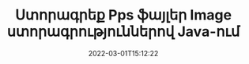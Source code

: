 ---
############################# Static ############################
layout: "auto-gen-signature"
date: 2022-03-01T15:12:22
draft: false
operation: Sign
signaturetype: Image
fileformat: Pps
productName: Java
lang: hy
productCode: java
otherformats: pdf doc docx docm dot dotm dotx odt ott rtf xls xlsx xlsm xlsb csv ods ots xltx xltm ppt pptx pps ppsx odp otp potx potm pptm ppsm png jpg bmp gif tiff svg webp wmf
breadcrumb: Put Image signature on Pps for Java

############################# Head ############################
head_title: "Image ստորագրությունների ավելացում Pps ֆայլին Java-ով"
head_description: "Տեղադրեք Image ստորագրությունը Pps ֆայլի վրա Java-ի համար՝ օգտագործելով մի քանի տող կոդ: Օգտագործեք GroupDocs Document Signature API-ը՝ տասնյակ ֆայլերի ձևաչափեր ստորագրելու համար:"

############################# Header ############################
title: "Ստորագրեք Pps ֆայլեր Image ստորագրություններով Java-ում"
description: "Ինչպես ավելացնել Image ստորագրությունը Java կոդով մի քանի տողով"
bg_image: "https://cms.admin.containerize.com/templates/aspose/App_Themes/V3/images/bg/header1.png"
bg_overlay: false
button:
    enable: true

############################# SubMenu ############################
submenu:
    enable: true

    left:
        img_alt: "GroupDocs.Signature for Java"
        image: "https://cms.admin.containerize.com/templates/groupdocs/images/product-logos/90x90-noborder/groupdocs-signature-java.png"
        product: "GroupDocs.Signature"
        platform: "Java"



############################# About ############################
about:
    enable: true
    title: "GroupDocs.Signature for Java Image signatures API-ի մասին"
    content: |
        [GroupDocs.Signature for Java](https://products.groupdocs.com/signature/java/) հայտնի API է թվային փաստաթղթերի էլեկտրոնային ստորագրման համար: Ստորագրություններ, ինչպիսիք են տեքստերը, պատկերները, թվային վկայագրերը, շտրիխ կոդերը, QR-կոդերը, նամականիշերը կամ մետատվյալները հասանելի են: Ստորագրությունները կարող են տեղադրվել PDF ֆայլերի, MS Word փաստաթղթերի, MS Excel աշխատանքային գրքերի, MS PowerPoint ներկայացումների, Adobe Photoshop ֆայլերի և պատկերի տարբեր ձևաչափերի վրա: Հաճախորդները կարող են ստորագրել իրենց փաստաթուղթը և թարմացնել, որոնել, ստուգել, ​​ջնջել կամ նախադիտել այդ փաստաթղթերի վրա դրված էլեկտրոնային ստորագրությունները: Ավելին, տրամադրվում են ստորագրությունների հարմարեցման բազմաթիվ հնարավորություններ։
    

############################# Steps ############################
steps:
    enable: true
    title_left: "Pps-ը Image-ով Java-ով ստորագրելու քայլեր"
    content_left: |
        [GroupDocs.Signature for Java](https://products.groupdocs.com/signature/java/) հնարավորություն է տալիս արագ և հեշտությամբ ստորագրել Pps փաստաթղթերը Image ստորագրություններով:
        
        * Ստեղծեք Signature դասի օրինակ, որը տրամադրում է Pps ֆայլ, որը պետք է ստորագրվի որպես ճանապարհ կամ հիշողության հոսք
        * Տեղադրեք SignOptions դասը և սահմանեք բոլոր պահանջվող տվյալները:
        * Հրավիրեք Signature.Sign() մեթոդը՝ փոխանցելով ելքային Pps ֆայլը կամ հիշողության հոսքը

    title_right: " Համակարգի պահանջները"
    content_right: |
        GroupDocs.Signature for Java-ն աջակցվում է բոլոր հիմնական հարթակներում և օպերացիոն համակարգերում: Նախքան ստորև նշված կոդը գործարկելը, խնդրում ենք համոզվել, որ ձեր համակարգում տեղադրված են հետևյալ նախադրյալները.

        * Օպերացիոն համակարգեր՝ Microsoft Windows, Linux, MacOS
        * Մշակման միջավայրեր՝ NetBeans, Intellij IDEA, Eclipse, etc.
        * Java runtime: J2SE 6.0 and above
        * Ստացեք վերջին GroupDocs.Signature for Java-ը [Maven]-ից (https://repository.groupdocs.com/webapp/#/artifacts/browse/tree/General/repo/com/groupdocs/groupdocs-signature)
         
    code: |
        ```java    
                
        // Set up input Pps file
        String filePath = "input.pps";
        // Set up output file
        String outputFilePath = "output.pps";
        // Provide image file
        String imageFilePath = "image.png";

        // Instantiate Signature for input file
        Signature signature = new Signature(filePath);

        //Provide sign options
        ImageSignOptions options = new ImageSignOptions(imageFilePath);

        // set signature position
        options.setLeft(50);
        options.setTop(200);

        // sign Pps document
        SignResult result = signature.sign(outputFilePath, options);
        ```

############################# Demos ############################
demos:
    enable: true
    title: "Pps փաստաթղթերի ստորագրում Image Live Demo-ով"
    content: |
       Ստորագրեք Pps ֆայլը տարբեր ստորագրություններով հենց հիմա՝ այցելելով [GroupDocs.Signature App](https://products.groupdocs.app/signature/family) կայքը: Անվճար առցանց ցուցադրություն սպասում է ձեզ:          

############################# More Formats ############################
more_formats:
    enable: true
    title: "Այլ աջակցվող Image ստորագրություններ Java-ի համար"
    content: |
        "Դուք կարող եք նաև ստորագրել Pps ստորագրության այլ տեսակներով: Խնդրում ենք տեսնել ստորև ներկայացված ցուցակը:"
    format: 
       
       
back_to_top:
    enable: true
---